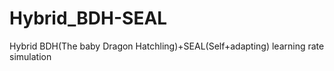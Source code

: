 # Hybrid_BDH-SEAL
Hybrid BDH(The baby Dragon Hatchling)+SEAL(Self+adapting)  learning rate simulation
